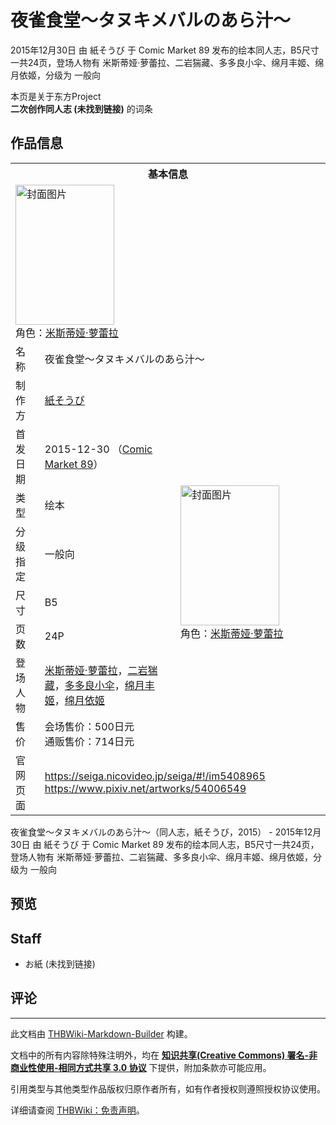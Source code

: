 # 夜雀食堂～タヌキメバルのあら汁～

<!-- source html: G:\repos\THBWiki-Markdown-Builder\THBWikiMarkdown\Temp\main\0\0a\ns0%3A%E5%A4%9C%E9%9B%80%E9%A3%9F%E5%A0%82%EF%BD%9E%E3%82%BF%E3%83%8C%E3%82%AD%E3%83%A1%E3%83%90%E3%83%AB%E3%81%AE%E3%81%82%E3%82%89%E6%B1%81%EF%BD%9E.html -->

2015年12月30日 由 紙そうび 于 Comic Market 89 发布的绘本同人志，B5尺寸一共24页，登场人物有 米斯蒂娅·萝蕾拉、二岩猯藏、多多良小伞、绵月丰姬、绵月依姬，分级为 一般向

本页是关于东方Project  
 **二次创作同人志 (未找到链接)** 的词条
## 作品信息

<table><tbody><tr><th colspan="3">基本信息</th></tr><tr><td class="cover-artwork-mobile" colspan="2"><a href="./文件-夜雀食堂～タヌキメバルのあら汁～封面.png.md" class="image" title="封面图片"><img alt="封面图片" src="https://upload.thwiki.cc/thumb/e/e8/%E5%A4%9C%E9%9B%80%E9%A3%9F%E5%A0%82%EF%BD%9E%E3%82%BF%E3%83%8C%E3%82%AD%E3%83%A1%E3%83%90%E3%83%AB%E3%81%AE%E3%81%82%E3%82%89%E6%B1%81%EF%BD%9E%E5%B0%81%E9%9D%A2.png/158px-%E5%A4%9C%E9%9B%80%E9%A3%9F%E5%A0%82%EF%BD%9E%E3%82%BF%E3%83%8C%E3%82%AD%E3%83%A1%E3%83%90%E3%83%AB%E3%81%AE%E3%81%82%E3%82%89%E6%B1%81%EF%BD%9E%E5%B0%81%E9%9D%A2.png" decoding="async" loading="lazy" width="158" height="224" srcset="https://upload.thwiki.cc/thumb/e/e8/%E5%A4%9C%E9%9B%80%E9%A3%9F%E5%A0%82%EF%BD%9E%E3%82%BF%E3%83%8C%E3%82%AD%E3%83%A1%E3%83%90%E3%83%AB%E3%81%AE%E3%81%82%E3%82%89%E6%B1%81%EF%BD%9E%E5%B0%81%E9%9D%A2.png/238px-%E5%A4%9C%E9%9B%80%E9%A3%9F%E5%A0%82%EF%BD%9E%E3%82%BF%E3%83%8C%E3%82%AD%E3%83%A1%E3%83%90%E3%83%AB%E3%81%AE%E3%81%82%E3%82%89%E6%B1%81%EF%BD%9E%E5%B0%81%E9%9D%A2.png 1.5x, https://upload.thwiki.cc/thumb/e/e8/%E5%A4%9C%E9%9B%80%E9%A3%9F%E5%A0%82%EF%BD%9E%E3%82%BF%E3%83%8C%E3%82%AD%E3%83%A1%E3%83%90%E3%83%AB%E3%81%AE%E3%81%82%E3%82%89%E6%B1%81%EF%BD%9E%E5%B0%81%E9%9D%A2.png/317px-%E5%A4%9C%E9%9B%80%E9%A3%9F%E5%A0%82%EF%BD%9E%E3%82%BF%E3%83%8C%E3%82%AD%E3%83%A1%E3%83%90%E3%83%AB%E3%81%AE%E3%81%82%E3%82%89%E6%B1%81%EF%BD%9E%E5%B0%81%E9%9D%A2.png 2x" data-file-width="2507" data-file-height="3541"></a><div class="cover-char">角色：<a href="./米斯蒂娅·萝蕾拉.md" title="米斯蒂娅·萝蕾拉">米斯蒂娅·萝蕾拉</a></div></td>
</tr><tr><td class="label">名称</td><td colspan="2"> 夜雀食堂～タヌキメバルのあら汁～ </td></tr><tr><td class="label">制作方</td><td><a href="./紙そうび.md" title="紙そうび">紙そうび</a></td><td class="cover-artwork" rowspan="8" style="min-width:224px;"><a href="./文件-夜雀食堂～タヌキメバルのあら汁～封面.png.md" class="image" title="封面图片"><img alt="封面图片" src="https://upload.thwiki.cc/thumb/e/e8/%E5%A4%9C%E9%9B%80%E9%A3%9F%E5%A0%82%EF%BD%9E%E3%82%BF%E3%83%8C%E3%82%AD%E3%83%A1%E3%83%90%E3%83%AB%E3%81%AE%E3%81%82%E3%82%89%E6%B1%81%EF%BD%9E%E5%B0%81%E9%9D%A2.png/158px-%E5%A4%9C%E9%9B%80%E9%A3%9F%E5%A0%82%EF%BD%9E%E3%82%BF%E3%83%8C%E3%82%AD%E3%83%A1%E3%83%90%E3%83%AB%E3%81%AE%E3%81%82%E3%82%89%E6%B1%81%EF%BD%9E%E5%B0%81%E9%9D%A2.png" decoding="async" loading="lazy" width="158" height="224" srcset="https://upload.thwiki.cc/thumb/e/e8/%E5%A4%9C%E9%9B%80%E9%A3%9F%E5%A0%82%EF%BD%9E%E3%82%BF%E3%83%8C%E3%82%AD%E3%83%A1%E3%83%90%E3%83%AB%E3%81%AE%E3%81%82%E3%82%89%E6%B1%81%EF%BD%9E%E5%B0%81%E9%9D%A2.png/238px-%E5%A4%9C%E9%9B%80%E9%A3%9F%E5%A0%82%EF%BD%9E%E3%82%BF%E3%83%8C%E3%82%AD%E3%83%A1%E3%83%90%E3%83%AB%E3%81%AE%E3%81%82%E3%82%89%E6%B1%81%EF%BD%9E%E5%B0%81%E9%9D%A2.png 1.5x, https://upload.thwiki.cc/thumb/e/e8/%E5%A4%9C%E9%9B%80%E9%A3%9F%E5%A0%82%EF%BD%9E%E3%82%BF%E3%83%8C%E3%82%AD%E3%83%A1%E3%83%90%E3%83%AB%E3%81%AE%E3%81%82%E3%82%89%E6%B1%81%EF%BD%9E%E5%B0%81%E9%9D%A2.png/317px-%E5%A4%9C%E9%9B%80%E9%A3%9F%E5%A0%82%EF%BD%9E%E3%82%BF%E3%83%8C%E3%82%AD%E3%83%A1%E3%83%90%E3%83%AB%E3%81%AE%E3%81%82%E3%82%89%E6%B1%81%EF%BD%9E%E5%B0%81%E9%9D%A2.png 2x" data-file-width="2507" data-file-height="3541"></a><div class="cover-char">角色：<a href="./米斯蒂娅·萝蕾拉.md" title="米斯蒂娅·萝蕾拉">米斯蒂娅·萝蕾拉</a></div></td>
</tr><tr><td class="label">首发日期</td><td>2015-12-30&#160;（<a href="/展会作品列表?e=Comic+Market%2389">Comic Market 89</a>）</td></tr><tr><td class="label">类型</td><td>绘本</td></tr><tr><td class="label">分级指定</td><td>一般向</td></tr><tr><td class="label">尺寸</td><td>B5</td></tr><tr><td class="label">页数</td><td>24P</td></tr><tr><td class="label">登场人物</td><td><a href="./米斯蒂娅·萝蕾拉.md" title="米斯蒂娅·萝蕾拉">米斯蒂娅·萝蕾拉</a>，<a href="./二岩猯藏.md" title="二岩猯藏">二岩猯藏</a>，<a href="./多多良小伞.md" title="多多良小伞">多多良小伞</a>，<a href="./绵月丰姬.md" title="绵月丰姬">绵月丰姬</a>，<a href="./绵月依姬.md" title="绵月依姬">绵月依姬</a></td></tr><tr><td class="label">售价</td><td>会场售价：500日元<br>通贩售价：714日元</td></tr>
<tr><td class="label">官网页面</td><td colspan="2"><a rel="nofollow" class="external free" href="https://seiga.nicovideo.jp/seiga/#!/im5408965">https://seiga.nicovideo.jp/seiga/#!/im5408965</a><br><a rel="nofollow" class="external free" href="https://www.pixiv.net/artworks/54006549">https://www.pixiv.net/artworks/54006549</a></td></tr></tbody></table>

夜雀食堂～タヌキメバルのあら汁～（同人志，紙そうび，2015） - 2015年12月30日 由 紙そうび 于 Comic Market 89 发布的绘本同人志，B5尺寸一共24页，登场人物有 米斯蒂娅·萝蕾拉、二岩猯藏、多多良小伞、绵月丰姬、绵月依姬，分级为 一般向
## 预览
## Staff
- お紙 (未找到链接)

## 评论




---

此文档由 [THBWiki-Markdown-Builder](https://github.com/Delsin-Yu/THBWiki-Markdown-Builder) 构建。

文档中的所有内容除特殊注明外，均在 [**知识共享(Creative Commons) 署名-非商业性使用-相同方式共享 3.0 协议**](https://creativecommons.org/licenses/by-sa/3.0/deed.zh-hans) 下提供，附加条款亦可能应用。

引用类型与其他类型作品版权归原作者所有，如有作者授权则遵照授权协议使用。

详细请查阅 [THBWiki：免责声明](https://thbwiki.cc/THBWiki:%E5%85%8D%E8%B4%A3%E5%A3%B0%E6%98%8E)。

